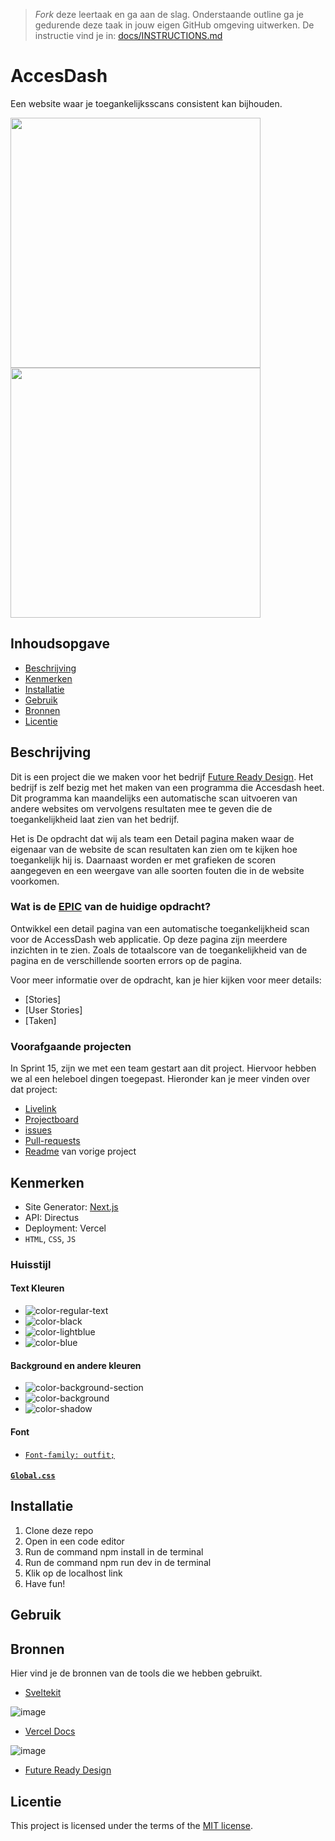 > _Fork_ deze leertaak en ga aan de slag. 
Onderstaande outline ga je gedurende deze taak in jouw eigen GitHub omgeving uitwerken. 
De instructie vind je in: [docs/INSTRUCTIONS.md](https://github.com/fdnd-task/choices-choices-the-tech-stack/blob/main/docs/INSTRUCTIONS.md)

# AccesDash
<!-- Geef je project een titel en schrijf in één zin wat het is -->
Een website waar je toegankelijksscans consistent kan bijhouden. 

<img src="https://github.com/user-attachments/assets/ec55efa2-7813-40c6-a731-d3b36bab8fd1" width="400px" height="400px">
<img src="https://github.com/user-attachments/assets/b23810ce-6fb6-458d-96f7-f09abfd961d9" width="400px" height="400px">

## Inhoudsopgave

  * [Beschrijving](#beschrijving)
  * [Kenmerken](#kenmerken)
  * [Installatie](#installatie)
  * [Gebruik](#gebruik)
  * [Bronnen](#bronnen)
  * [Licentie](#licentie)

## Beschrijving
Dit is een project die we maken voor het bedrijf [Future Ready Design](https://www.futureready.design/). Het bedrijf is zelf bezig met het maken van een programma die Accesdash heet. Dit programma kan maandelijks een automatische scan uitvoeren van andere websites om vervolgens resultaten mee te geven die de toegankelijkheid laat zien van het bedrijf.

Het is De opdracht dat wij als team een Detail pagina maken waar de eigenaar van de website de scan resultaten kan zien om te kijken hoe toegankelijk hij is. Daarnaast worden er met grafieken de scoren aangegeven en een weergave van alle soorten fouten die in de website voorkomen.

### Wat is de [EPIC](https://github.com/SamaraFellaDina/choices-choices-the-tech-stack/issues/7) van de huidige opdracht?
Ontwikkel een detail pagina van een automatische toegankelijkheid scan voor de AccessDash web applicatie. Op deze pagina zijn meerdere inzichten in te zien. Zoals de totaalscore van de toegankelijkheid van de pagina en de verschillende soorten errors op de pagina.

Voor meer informatie over de opdracht, kan je hier kijken voor meer details:
* [Stories]
* [User Stories]
* [Taken]


### Voorafgaande projecten
In Sprint 15, zijn we met een team gestart aan dit project. Hiervoor hebben we al een heleboel dingen toegepast. Hieronder kan je meer vinden over dat project:
* [Livelink](https://lose-your-head-the-client-case-omega.vercel.app/)
* [Projectboard](https://github.com/users/SamaraFellaDina/projects/15)
* [issues](https://github.com/SamaraFellaDina/lose-your-head-the-client-case/issues?q=)
* [Pull-requests](https://github.com/SamaraFellaDina/lose-your-head-the-client-case/pulls?q=)
* [Readme](https://github.com/SamaraFellaDina/lose-your-head-the-client-case/blob/main/README.md) van vorige project

## Kenmerken
<!-- Bij Kenmerken staat welke technieken zijn gebruikt en hoe. Wat is de HTML structuur? Wat zijn de belangrijkste dingen in CSS? Wat is er met Javascript gedaan en hoe? Misschien heb je een framwork of library gebruikt? -->
* Site Generator: [Next.js](https://nextjs.org/)
* API: Directus
* Deployment: Vercel
* `HTML`, `CSS`, `JS`

### Huisstijl

#### Text Kleuren
* ![color-regular-text](https://github.com/user-attachments/assets/004356cf-218c-4d5f-944b-3a62652864ea)
* ![color-black](https://github.com/user-attachments/assets/57a8b60b-dcab-4b48-864f-8230fae77a65)
* ![color-lightblue](https://github.com/user-attachments/assets/6b71a3f1-d61c-4d98-8089-458054bdb614)
* ![color-blue](https://github.com/user-attachments/assets/1f5a33f9-1de4-4fe0-9284-d3956e0cef33)

#### Background en andere kleuren
* ![color-background-section](https://github.com/user-attachments/assets/2f72a18a-172a-4686-acbb-0af54627a98c)
* ![color-background](https://github.com/user-attachments/assets/b1ee9089-6c5b-4218-98c6-994f7addcfb5)
* ![color-shadow](https://github.com/user-attachments/assets/a5a2cb8e-24b7-40d0-9637-071a6a2d6275)

#### Font

* [`Font-family: outfit;`](https://fonts.google.com/specimen/Outfit
)

#### [`Global.css`](https://github.com/SamaraFellaDina/lose-your-head-the-client-case/blob/main/static/styles/global.css)

## Installatie
1. Clone deze repo
2. Open in een code editor
3. Run de command npm install in de terminal
4. Run de command npm run dev in de terminal
5. Klik op de localhost link
6. Have fun!


## Gebruik

## Bronnen
Hier vind je de bronnen van de tools die we hebben gebruikt. 

* [Sveltekit](https://kit.svelte.dev/)
  
![image](https://github.com/user-attachments/assets/27f8ed03-7202-4a01-9924-0f358fc5e75c)

* [Vercel Docs](https://vercel.com/docs/frameworks/sveltekit)
  
![image](https://github.com/user-attachments/assets/f55ed6b2-1d62-4999-9d23-7e4fb1f00cf3)

* [Future Ready Design](https://www.futureready.design/)


## Licentie

This project is licensed under the terms of the [MIT license](./LICENSE).
